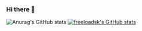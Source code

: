 ### Hi there 👋

<!--
**freeloadsk/freeloadsk** is a ✨ _special_ ✨ repository because its `README.md` (this file) appears on your GitHub profile.

Here are some ideas to get you started:

- 🔭 I’m currently working on ...
- 🌱 I’m currently learning ...
- 👯 I’m looking to collaborate on ...
- 🤔 I’m looking for help with ...
- 💬 Ask me about ...
- 📫 How to reach me: ...
- 😄 Pronouns: ...
- ⚡ Fun fact: ...
-->
![Anurag's GitHub stats](https://github-readme-stats.vercel.app/api?username=freeloadsk&hide=contribs,prs)
[![freeloadsk's GitHub stats](https://github-readme-stats.vercel.app/api?username=freeloadsk)](https://github.com/anuraghazra/github-readme-stats)
